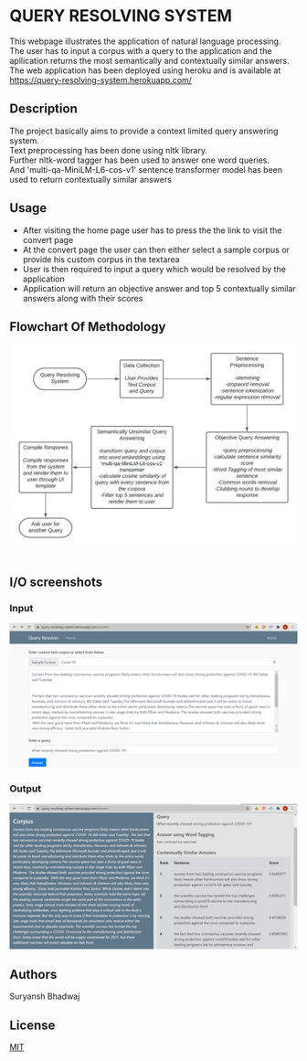 # QUERY RESOLVING SYSTEM
This webpage illustrates the application of natural language processing.
The user has to input a corpus with a query to the application and the apllication returns the most semantically and contextually similar answers.<br>
The web application has been deployed using heroku and is available at <br>
https://query-resolving-system.herokuapp.com/ 
## Description
The project basically aims to provide a context limited query answering system.<br>
Text preprocessing has been done using nltk library.<br>
Further nltk-word tagger has been used to answer one word queries.<br>
And 'multi-qa-MiniLM-L6-cos-v1' sentence transformer model has been used to return contextually similar answers<br>
## Usage
<ul>
<li>After visiting the home page user has to press the the link to visit the convert page</li>
<li>At the convert page the user can then either select a sample corpus or provide his custom corpus in the textarea</li>
<li>User is then required to input a query which would be resolved by the application</li>
<li>Application will return an objective answer and top 5 contextually similar answers along with their scores</li>
</ul>

## Flowchart Of Methodology
![](screenshots/Query.jpeg)
<br>
<br>
## I/O screenshots
### Input
![](screenshots/input.PNG)
<br>

### Output
![](screenshots/output.PNG)


## Authors
Suryansh Bhadwaj

## License
[MIT](https://choosealicense.com/licenses/mit/)


